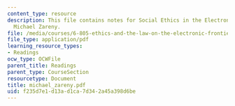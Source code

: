 ```yaml
---
content_type: resource
description: This file contains notes for Social Ethics in the Electronic Community,
  Michael Zareny.
file: /media/courses/6-805-ethics-and-the-law-on-the-electronic-frontier-fall-2005/f235d7e1d13ad1ca7d342a45a398d6be_michael_zareny.pdf
file_type: application/pdf
learning_resource_types:
- Readings
ocw_type: OCWFile
parent_title: Readings
parent_type: CourseSection
resourcetype: Document
title: michael_zareny.pdf
uid: f235d7e1-d13a-d1ca-7d34-2a45a398d6be
---
```

